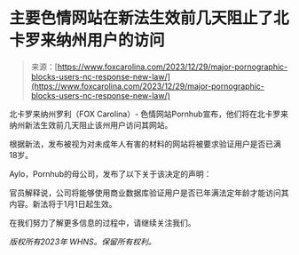 <!--yml

分类：未分类

日期：2024年5月27日 14:27:35

-->

# 主要色情网站在新法生效前几天阻止了北卡罗来纳州用户的访问

> 来源：[https://www.foxcarolina.com/2023/12/29/major-pornographic-blocks-users-nc-response-new-law/](https://www.foxcarolina.com/2023/12/29/major-pornographic-blocks-users-nc-response-new-law/)

北卡罗来纳州罗利（FOX Carolina）- 色情网站Pornhub宣布，他们将在北卡罗来纳州新法生效前几天阻止该州用户访问其网站。

根据新法，发布被视为对未成年人有害的材料的网站将被要求验证用户是否已满18岁。

Aylo，Pornhub的母公司，发布了以下关于该决定的声明：

官员解释说，公司将能够使用商业数据库验证用户是否已年满法定年龄才能访问其内容。新法将于1月1日起生效。

在我们努力了解更多信息的过程中，请继续关注我们。

*版权所有2023年 WHNS。保留所有权利。*

